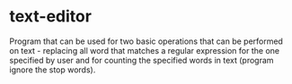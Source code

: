 # text-editor
Program that can be used for two basic operations that can be performed on text - replacing all word that matches a regular expression for the one specified by user and for counting the specified words in text (program ignore the stop words).
